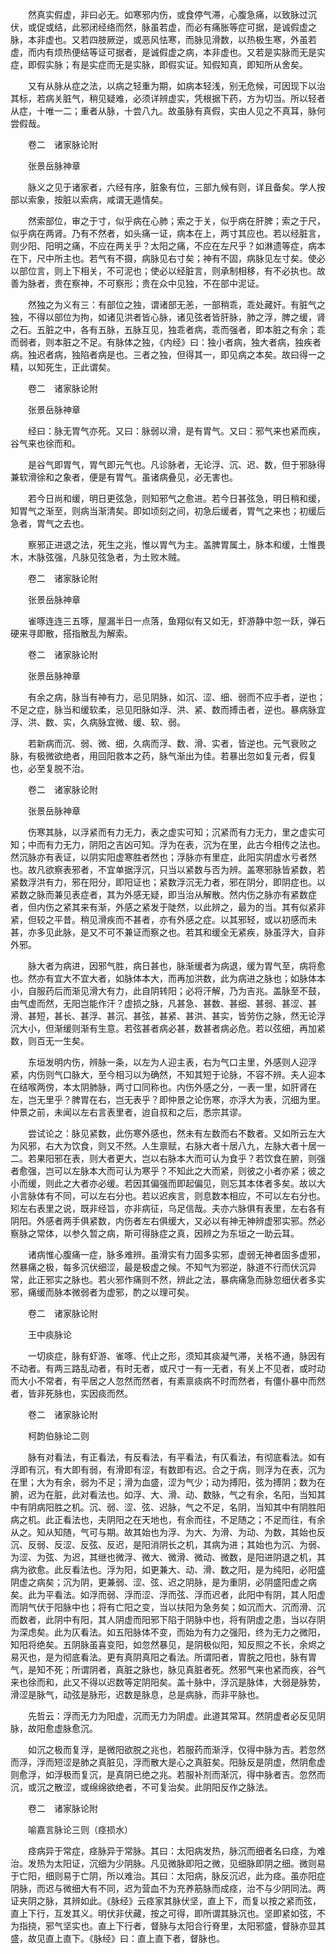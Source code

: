 <!-- { "loadSidebar": true } -->
　　然真实假虚，非曰必无。如寒邪内伤，或食停气滞，心腹急痛，以致脉过沉伏，或促或结，此邪闭经络而然，脉虽若虚，而必有痛胀等症可据，是诚假虚之脉，本非虚也。又若四肢厥逆，或恶风怯寒，而脉见滑数，以热极生寒，外虽若虚，而内有烦热便结等证可据者，是诚假虚之病，本非虚也。又若是实脉而无是实症，即假实脉；有是实症而无是实脉，即假实证。知假知真，即知所从舍矣。

　　又有从脉从症之法，以病之轻重为期，如病本轻浅，别无危候，可因现下以治其标，若病关脏气，稍见疑难，必须详辨虚实，凭根据下药，方为切当。所以轻者从症，十唯一二；重者从脉，十尝八九。故虽脉有真假，实由人见之不真耳，脉何尝假哉。

　　卷二　诸家脉论附

　　张景岳脉神章

　　脉义之见于诸家者，六经有序，脏象有位，三部九候有则，详且备矣。学人按部以索象，按脏以索病，咸谓无遁情矣。

　　然索部位，审之于寸，似乎病在心肺；索之于关，似乎病在肝脾；索之于尺，似乎病在两肾。乃有不然者，如头痛一证，病本在上，两寸其应也。若以经脏言，则少阳、阳明之痛，不应在两关乎？太阳之痛，不应在左尺乎？如淋遗等症，病本在下，尺中所主也。若气有不摄，病脉见右寸矣；神有不固，病脉见左寸矣。使必以部位言，则上下相关，不可泥也；使必以经脏言，则承制相移，有不必执也。故善为脉者，贵在察神，不可察形；贵在众中见独，不在部中泥证。

　　然独之为义有三：有部位之独，谓诸部无恙，一部稍乖，乖处藏奸。有脏气之独，不得以部位为拘，如诸见洪者皆心脉，诸见弦者皆肝脉，肺之浮，脾之缓，肾之石。五脏之中，各有五脉，五脉互见，独乖者病，乖而强者，即本脏之有余；乖而弱者，则本脏之不足。有脉体之独，《内经》曰：独小者病，独大者病，独疾者病。独迟者病，独陷者病是也。三者之独，但得其一，即见病之本矣。故曰得一之精，以知死生，正此谓矣。

　　卷二　诸家脉论附

　　张景岳脉神章

　　经曰：脉无胃气亦死。又曰：脉弱以滑，是有胃气。又曰：邪气来也紧而疾，谷气来也徐而和。

　　是谷气即胃气，胃气即元气也。凡诊脉者，无论浮、沉、迟、数，但于邪脉得兼软滑徐和之象者，便是有胃气。虽诸病叠见，必无害也。

　　若今日尚和缓，明日更弦急，则知邪气之愈进。若今日甚弦急，明日稍和缓，知胃气之渐至，则病当渐清矣。即如顷刻之间，初急后缓者，胃气之来也；初缓后急者，胃气之去也。

　　察邪正进退之法，死生之兆，惟以胃气为主。盖脾胃属土，脉本和缓，土惟畏木，木脉弦强，凡脉见弦急者，为土败木贼。

　　卷二　诸家脉论附

　　张景岳脉神章

　　雀啄连连三五啄，屋漏半日一点落，鱼翔似有又如无，虾游静中忽一跃，弹石硬来寻即散，搭指散乱为解索。

　　卷二　诸家脉论附

　　张景岳脉神章

　　有余之病，脉当有神有力，忌见阴脉，如沉、涩、细、弱而不应手者，逆也；不足之症，脉当和缓软柔，忌见阳脉如浮、洪、紧、数而搏击者，逆也。暴病脉宜浮、洪、数、实，久病脉宜微、缓、软、弱。

　　若新病而沉、弱、微、细，久病而浮、数、滑、实者，皆逆也。元气衰败之脉，有极微欲绝者，用回阳救本之药，脉气渐出为佳。若暴出忽如复元者，假复也，必至复脱不治。

　　卷二　诸家脉论附

　　张景岳脉神章

　　伤寒其脉，以浮紧而有力无力，表之虚实可知；沉紧而有力无力，里之虚实可知；中而有力无力，阴阳之吉凶可知。浮为在表，沉为在里，此古今相传之法也。然沉脉亦有表证，以阴实阳虚寒胜者然也；浮脉亦有里症，此阳实阴虚水亏者然也。故凡欲察表邪者，不宜单据浮沉，只当以紧数与否为辨。盖寒邪脉皆紧数，若紧数浮洪有力，邪在阳分，即阳证也；紧数浮沉无力者，邪在阴分，即阴症也。以紧数之脉而兼见表症者，其为外感无疑，即当治从解散。然内伤之脉亦有紧数症者，但内伤之紧其来有渐，外感之紧发于陡然，以此辨之，最为的当。其有似紧非紧，但较之平昔。稍见滑疾而不甚者，亦有外感之症。以其邪轻，或以初感而未甚，亦多见此脉，是又不可不兼证而察之也。若其和缓全无紧疾，脉虽浮大，自非外邪。

　　脉大者为病进，因邪气胜，病日甚也，脉渐缓者为病退，缓为胃气至，病将愈也。然亦有宜大不宜大者，如脉体本大，而再加洪数，此为病进之脉也；如脉体本小，自服药后而渐见滑大有力，此自阴转阳；必将汗解，乃为吉兆。盖脉至不鼓，由气虚而然，无阳岂能作汗？虚损之脉，凡甚急、甚数、甚细、甚弱、甚涩、甚滑、甚短，甚长、甚浮、甚沉、甚弦，甚紧、甚洪、甚实，皆劳伤之脉，然无论浮沉大小，但渐缓则渐有生意。若弦甚者病必甚，数甚者病必危。若以弦细，再加紧数，则百无一生矣。

　　东垣发明内伤，辨脉一条，以左为人迎主表，右为气口主里，外感则人迎浮紧，内伤则气口脉大，至今相习以为确然，不知其短于论脉，不容不辨。夫人迎本在结喉两傍，本太阴肺脉，两寸口同称也。内伤外感之分，一表一里，如肝肾在左，岂无里乎？脾胃在右，岂无表乎？即仲景之论伤寒，亦浮大为表，沉细为里。仲景之前，未闻以左右言表里者，迨自叔和之后，悉宗其谬。

　　尝试论之：脉见紧数，此伤寒外感也，然未有左数而右不数者。又如所云左大为风邪，右大为饮食，则又不然。人生禀赋，右脉大者十居八九，左脉大者十居一二。若果阳邪在表，则大者更大，岂以右脉本大而可认为食乎？若饮食在腑，则强者愈强，岂可以左脉本大而可认为寒乎？不知此之大而紧，则彼之小者亦紧；彼之小而缓，则此之大者亦必缓。若因其偏强而即起偏见，则忘其本体者多矣。故以大小言脉体有不同，可以左右分也。若以迟疾言，则息数本相应，不可以左右分也。矧左右表里之说，既非经旨，亦非病征，乌足信哉。夫亦六脉俱有表里，左右各有阴阳。外感者两手俱紧数，内伤者左右俱缓大，又必以有神无神辨虚邪实邪。然必察脉之常体，以参久暂之病，斯可得脉症之真，因辨之为东垣之一助云耳。

　　诸病惟心腹痛一症，脉多难辨。虽滑实有力固多实邪，虚弱无神者固多虚邪，然暴痛之极，每多沉伏细涩，最是极虚之候。不知气为邪逆，脉道不行而伏沉异常，此正邪实之脉也。若火邪作痛则不然，辨此之法，暴病痛急而脉忽细伏者多实邪，痛缓而脉本微弱者为虚邪，酌之以理可矣。

　　卷二　诸家脉论附

　　王中痰脉论

　　一切痰症，脉有虾游、雀啄、代止之形，须知其痰凝气滞，关格不通，脉因有不动者。有两三路乱动者，有时无者，或尺寸一有一无者，有关上不见者，或时动而大小不常者，有平居之人忽然而然者，有素禀痰病不时而然者，有僵仆暴中而然者，皆非死脉也，实因痰而然。

　　卷二　诸家脉论附

　　柯韵伯脉论二则

　　脉有对看法，有正看法，有反看法，有平看法，有仄看法，有彻底看法。如有浮即有沉，有大即有弱，有滑即有涩，有数即有迟。合之于病，则浮为在表，沉为在里；大为有余，弱为不足；滑为血盛，涩为气少；动为搏阳，弦为搏阴；数为在腑，迟为在脏，此对看法也。如浮、大、滑、动、数脉，气之有余，名阳，当知其中有阴病阳胜之机。沉、弱、涩、弦、迟脉，气之不足，名阴，当知其中有阴胜阳病之机。此正看法也，夫阴阳之在天地也，有余而往，不足随之；不足而往，有余从之。知从知随，气可与期。故其始也为浮、为大、为滑、为动、为数，其始也反沉、反弱、反涩、反弦、反迟，是阳消阴长之机，其病为进；其始也为沉、为弱、为涩、为弦、为迟，其继也微浮、微大、微滑、微动、微数，是阳进阴退之机，其病为欲愈。此反看法也。浮为阳，如更兼大、动、滑、数之阳，是为纯阳，必阳盛阴虚之病矣；沉为阴，更兼弱、涩、弦、迟之阴脉，是为重阴，必阴盛阳虚之病矣。此为平看法。如浮而弱、浮而涩、浮而弦、浮而迟者，此阳中有阴，其人阳虚而阴气伏于阳脉中也；将有亡阳之变，当以扶阳为急务矣；如沉而大、沉而滑、沉而数者，此阴中有阳，其人阴虚而阳邪下陷于阴脉中也，将有阴虚之患，当以存阴为深虑矣。此为仄看法。如五阳脉体不变，而始为有力之强阳，终为无力之微阳，知阳将绝矣。五阴脉虽喜变阳，如忽然暴见，是阴极似阳，知反照之不长，余烬之易灭也，是为彻底看法。更有真阴真阳之看法。所谓阳者，胃脘之阳也，脉有胃气，是知不死；所谓阴者，真脏之脉也，脉见真脏者死。然邪气来也紧而疾，谷气来也徐而和，此又不得以迟数等定阴阳矣。盖十脉中，浮沉是脉体，大弱是脉势，滑涩是脉气，动弦是脉形，迟数是脉息，总是病脉，而非平脉也。

　　先哲云：浮而无力为阳虚，沉而无力为阴虚。此道其常耳。然阴虚者必反见阴脉，故阳愈虚脉愈沉。

　　如沉之极而复浮，是微阳欲脱之兆也，若服药而渐浮，仅得中脉为吉。若忽然而浮，浮而短涩是肺之真脏见，浮而散大是心之真脏矣。阳脉反是阴虚，然阴愈虚则愈浮，如浮极而复沉，是真阴已绝之兆。若服补剂而渐沉，得中脉者吉。忽然而沉，或沉之散涩，或绵绵欲绝者，不可复治矣。此阴阳反作之脉法。

　　卷二　诸家脉论附

　　喻嘉言脉论三则（痉损水）

　　痉病异于常症，痉脉异于常脉。其曰：太阳病发热，脉沉而细者名曰痉，为难治。发热为太阳证，沉细为少阴脉。凡见微脉即阳之微，见细脉即阴之细。微则易于亡阳，细则易于亡阴，所以难治。其曰：太阳病，脉反沉迟，此为痉。虽亦阳症阴脉，而迟与微细大有不同，迟为营血不为充养筋脉而成痉，治不与少阴同法。两证夹阴之脉，其辨如此。《脉经》云痉家其脉伏坚，直上下，而复以按之紧而弦，直上下行，互发其义。明伏非伏藏，按之可得，即所谓其脉沉也。坚即紧如弦，不为指挠，邪气坚实也。直上下行者，督脉与太阳合行脊里，太阳邪盛，督脉亦显其盛，故见直上直下。《脉经》曰：直上直下者，督脉也。

